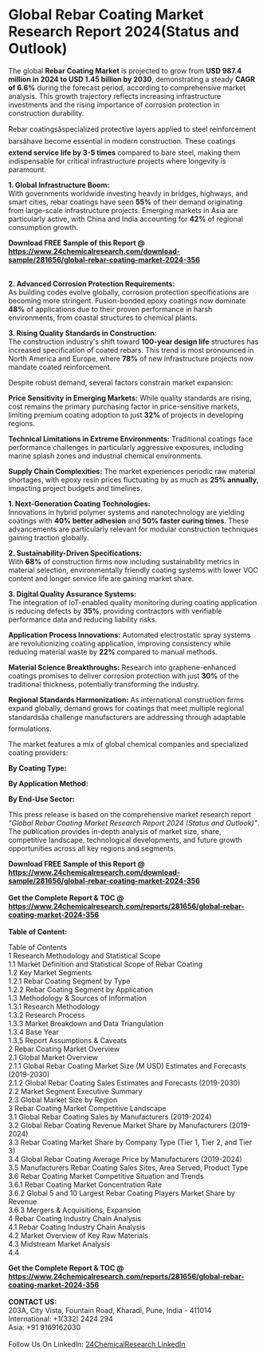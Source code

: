 <h1>Global Rebar Coating Market Research Report 2024(Status and Outlook)</h1><p>The global <strong>Rebar Coating Market</strong> is projected to grow from <strong>USD 987.4 million in 2024 to USD 1.45 billion by 2030</strong>, demonstrating a steady <strong>CAGR of 6.6%</strong> during the forecast period, according to comprehensive market analysis. This growth trajectory reflects increasing infrastructure investments and the rising importance of corrosion protection in construction durability.</p><p>Rebar coatingsâspecialized protective layers applied to steel reinforcement barsâhave become essential in modern construction. These coatings <strong>extend service life by 3-5 times</strong> compared to bare steel, making them indispensable for critical infrastructure projects where longevity is paramount.</p><p><strong>1. Global Infrastructure Boom:</strong><br>
With governments worldwide investing heavily in bridges, highways, and smart cities, rebar coatings have seen <strong>55%</strong> of their demand originating from large-scale infrastructure projects. Emerging markets in Asia are particularly active, with China and India accounting for <strong>42%</strong> of regional consumption growth.</p><div><b>Download FREE Sample of this Report @ 
            <a href="https://www.24chemicalresearch.com/download-sample/281656/global-rebar-coating-market-2024-356">
            https://www.24chemicalresearch.com/download-sample/281656/global-rebar-coating-market-2024-356</a></b></div><br><p><strong>2. Advanced Corrosion Protection Requirements:</strong><br>
As building codes evolve globally, corrosion protection specifications are becoming more stringent. Fusion-bonded epoxy coatings now dominate <strong>48%</strong> of applications due to their proven performance in harsh environments, from coastal structures to chemical plants.</p><p><strong>3. Rising Quality Standards in Construction:</strong><br>
The construction industry's shift toward <strong>100-year design life</strong> structures has increased specification of coated rebars. This trend is most pronounced in North America and Europe, where <strong>78%</strong> of new infrastructure projects now mandate coated reinforcement.</p><p>Despite robust demand, several factors constrain market expansion:</p><p><strong>Price Sensitivity in Emerging Markets:</strong> While quality standards are rising, cost remains the primary purchasing factor in price-sensitive markets, limiting premium coating adoption to just <strong>32%</strong> of projects in developing regions.</p><p><strong>Technical Limitations in Extreme Environments:</strong> Traditional coatings face performance challenges in particularly aggressive exposures, including marine splash zones and industrial chemical environments.</p><p><strong>Supply Chain Complexities:</strong> The market experiences periodic raw material shortages, with epoxy resin prices fluctuating by as much as <strong>25% annually</strong>, impacting project budgets and timelines.</p><p><strong>1. Next-Generation Coating Technologies:</strong><br>
Innovations in hybrid polymer systems and nanotechnology are yielding coatings with <strong>40% better adhesion</strong> and <strong>50% faster curing times</strong>. These advancements are particularly relevant for modular construction techniques gaining traction globally.</p><p><strong>2. Sustainability-Driven Specifications:</strong><br>
With <strong>68%</strong> of construction firms now including sustainability metrics in material selection, environmentally friendly coating systems with lower VOC content and longer service life are gaining market share.</p><p><strong>3. Digital Quality Assurance Systems:</strong><br>
The integration of IoT-enabled quality monitoring during coating application is reducing defects by <strong>35%</strong>, providing contractors with verifiable performance data and reducing liability risks.</p><p><strong>Application Process Innovations:</strong> Automated electrostatic spray systems are revolutionizing coating application, improving consistency while reducing material waste by <strong>22%</strong> compared to manual methods.</p><p><strong>Material Science Breakthroughs:</strong> Research into graphene-enhanced coatings promises to deliver corrosion protection with just <strong>30%</strong> of the traditional thickness, potentially transforming the industry.</p><p><strong>Regional Standards Harmonization:</strong> As international construction firms expand globally, demand grows for coatings that meet multiple regional standardsâa challenge manufacturers are addressing through adaptable formulations.</p><p>The market features a mix of global chemical companies and specialized coating providers:</p><p><strong>By Coating Type:</strong></p><p><strong>By Application Method:</strong></p><p><strong>By End-Use Sector:</strong></p><p>This press release is based on the comprehensive market research report <em>"Global Rebar Coating Market Research Report 2024 (Status and Outlook)"</em>. The publication provides in-depth analysis of market size, share, competitive landscape, technological developments, and future growth opportunities across all key regions and segments.</p><div><b>Download FREE Sample of this Report @ 
            <a href="https://www.24chemicalresearch.com/download-sample/281656/global-rebar-coating-market-2024-356">
            https://www.24chemicalresearch.com/download-sample/281656/global-rebar-coating-market-2024-356</a></b></div><br><div><b>Get the Complete Report & TOC @ 
            <a href="https://www.24chemicalresearch.com/reports/281656/global-rebar-coating-market-2024-356">
            https://www.24chemicalresearch.com/reports/281656/global-rebar-coating-market-2024-356</a></b></div><br>
            <b>Table of Content:</b><p>Table of Contents<br />
 1 Research Methodology and Statistical Scope<br />
 1.1 Market Definition and Statistical Scope of Rebar Coating<br />
 1.2 Key Market Segments<br />
 1.2.1 Rebar Coating Segment by Type<br />
 1.2.2 Rebar Coating Segment by Application<br />
 1.3 Methodology & Sources of Information<br />
 1.3.1 Research Methodology<br />
 1.3.2 Research Process<br />
 1.3.3 Market Breakdown and Data Triangulation<br />
 1.3.4 Base Year<br />
 1.3.5 Report Assumptions & Caveats<br />
 2 Rebar Coating Market Overview<br />
 2.1 Global Market Overview<br />
 2.1.1 Global Rebar Coating Market Size (M USD) Estimates and Forecasts (2019-2030)<br />
 2.1.2 Global Rebar Coating Sales Estimates and Forecasts (2019-2030)<br />
 2.2 Market Segment Executive Summary<br />
 2.3 Global Market Size by Region<br />
 3 Rebar Coating Market Competitive Landscape<br />
 3.1 Global Rebar Coating Sales by Manufacturers (2019-2024)<br />
 3.2 Global Rebar Coating Revenue Market Share by Manufacturers (2019-2024)<br />
 3.3 Rebar Coating Market Share by Company Type (Tier 1, Tier 2, and Tier 3)<br />
 3.4 Global Rebar Coating Average Price by Manufacturers (2019-2024)<br />
 3.5 Manufacturers Rebar Coating Sales Sites, Area Served, Product Type<br />
 3.6 Rebar Coating Market Competitive Situation and Trends<br />
 3.6.1 Rebar Coating Market Concentration Rate<br />
 3.6.2 Global 5 and 10 Largest Rebar Coating Players Market Share by Revenue<br />
 3.6.3 Mergers & Acquisitions, Expansion<br />
 4 Rebar Coating Industry Chain Analysis<br />
 4.1 Rebar Coating Industry Chain Analysis<br />
 4.2 Market Overview of Key Raw Materials<br />
 4.3 Midstream Market Analysis<br />
 4.4 </p><div><b>Get the Complete Report & TOC @ 
            <a href="https://www.24chemicalresearch.com/reports/281656/global-rebar-coating-market-2024-356">
            https://www.24chemicalresearch.com/reports/281656/global-rebar-coating-market-2024-356</a></b></div><br><b>CONTACT US:</b><br>
            203A, City Vista, Fountain Road, Kharadi, Pune, India - 411014<br>
            International: +1(332) 2424 294<br>
            Asia: +91 9169162030 <br><br>
            Follow Us On LinkedIn: <a href="https://www.linkedin.com/company/24chemicalresearch/">24ChemicalResearch LinkedIn</a>